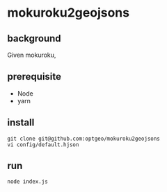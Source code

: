 # mokuroku2geojsons
## background
Given mokuroku, 

## prerequisite
- Node
- yarn

## install
```console
git clone git@github.com:optgeo/mokuroku2geojsons
vi config/default.hjson
```

## run
```console
node index.js
```
